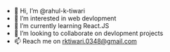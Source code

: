 - 👋 Hi, I’m @rahul-k-tiwari
- 👀 I’m interested in web devlopment
- 🌱 I’m currently learning React.JS
- 💞️ I’m looking to collaborate on devlopment projects
- 📫 Reach me on rktiwari.0348@gmail.com

<!---
rahul-k-tiwari/rahul-k-tiwari is a ✨ special ✨ repository because its `README.md` (this file) appears on your GitHub profile.
You can click the Preview link to take a look at your changes.
--->
